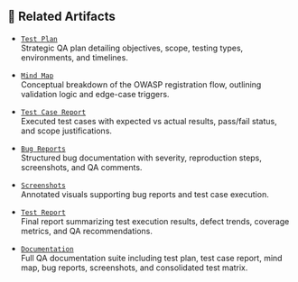 ## 🔗 Related Artifacts

- [`Test Plan`](../Test%20Plan/README.md)  
  Strategic QA plan detailing objectives, scope, testing types, environments, and timelines.

- [`Mind Map`](../Mind%20Map/README.md)  
  Conceptual breakdown of the OWASP registration flow, outlining validation logic and edge-case triggers.

- [`Test Case Report`](../Test%20Case%20Report/README.md)  
  Executed test cases with expected vs actual results, pass/fail status, and scope justifications.

- [`Bug Reports`](../Bug%20Reports/README.md)  
  Structured bug documentation with severity, reproduction steps, screenshots, and QA comments.

- [`Screenshots`](../Screenshots/README.md)  
  Annotated visuals supporting bug reports and test case execution.

- [`Test Report`](../Test%20Case%20Report/README.md)  
  Final report summarizing test execution results, defect trends, coverage metrics, and QA recommendations.

- [`Documentation`](../Documentation/README.md)  
  Full QA documentation suite including test plan, test case report, mind map, bug reports, screenshots, and consolidated test matrix.


